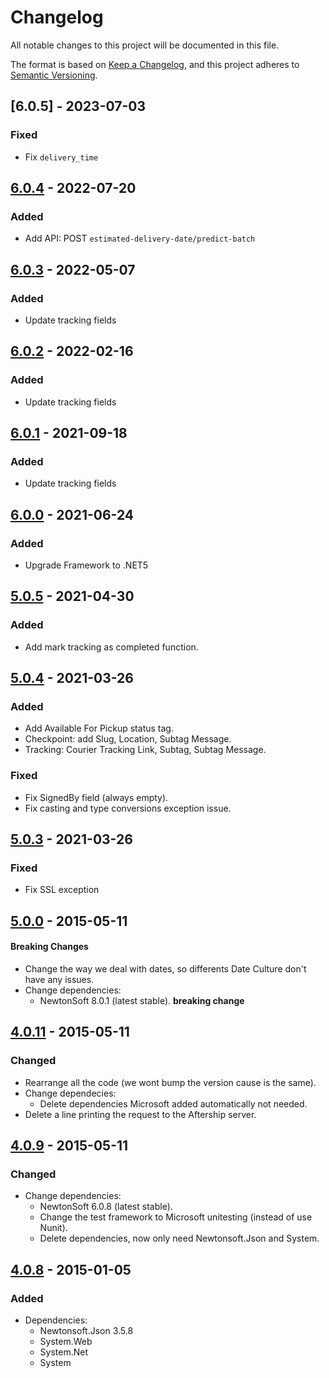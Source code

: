 # Changelog
All notable changes to this project will be documented in this file.

The format is based on [Keep a Changelog](https://keepachangelog.com/en/1.0.0/),
and this project adheres to [Semantic Versioning](https://semver.org/spec/v2.0.0.html).

## [6.0.5] - 2023-07-03
### Fixed
- Fix `delivery_time`
  
## [6.0.4] - 2022-07-20
### Added
- Add API: POST `estimated-delivery-date/predict-batch`

## [6.0.3] - 2022-05-07
### Added
- Update tracking fields

## [6.0.2] - 2022-02-16
### Added
- Update tracking fields

## [6.0.1] - 2021-09-18
### Added
- Update tracking fields

## [6.0.0] - 2021-06-24
### Added
- Upgrade Framework to .NET5

## [5.0.5] - 2021-04-30
### Added
- Add mark tracking as completed function.

## [5.0.4] - 2021-03-26
### Added
- Add Available For Pickup status tag.
- Checkpoint: add Slug, Location, Subtag Message.
- Tracking: Courier Tracking Link, Subtag, Subtag Message.
### Fixed
- Fix SignedBy field (always empty).
- Fix casting and type conversions exception issue.

## [5.0.3] - 2021-03-26
### Fixed
- Fix SSL exception

## [5.0.0] - 2015-05-11
#### Breaking Changes
- Change the way we deal with dates, so differents Date Culture don't have any issues.
- Change dependencies:
	- NewtonSoft 8.0.1 (latest stable). **breaking change**

## [4.0.11] - 2015-05-11
### Changed
- Rearrange all the code (we wont bump the version cause is the same). 
- Change dependecies:
	- Delete dependencies Microsoft added automatically not needed.
- Delete a line printing the request to the Aftership server.

## [4.0.9] - 2015-05-11
### Changed
- Change dependencies:
	- NewtonSoft 6.0.8 (latest stable).
	- Change the test framework to Microsoft unitesting (instead of use Nunit).
	- Delete dependencies, now only need Newtonsoft.Json and System.

## [4.0.8] - 2015-01-05
### Added
- Dependencies:
	-  Newtonsoft.Json 3.5.8
	-  System.Web
	-  System.Net
	-  System

[6.0.4]: https://github.com/AfterShip/aftership-sdk-net/compare/6.0.3...6.0.4
[6.0.3]: https://github.com/AfterShip/aftership-sdk-net/compare/6.0.2...6.0.3
[6.0.2]: https://github.com/AfterShip/aftership-sdk-net/compare/6.0.1...6.0.2
[6.0.1]: https://github.com/AfterShip/aftership-sdk-net/compare/6.0.0...6.0.1
[6.0.0]: https://github.com/AfterShip/aftership-sdk-net/compare/5.0.5...6.0.0
[5.0.5]: https://github.com/AfterShip/aftership-sdk-net/compare/5.0.4...5.0.5
[5.0.4]: https://github.com/AfterShip/aftership-sdk-net/compare/5.0.3...5.0.4
[5.0.3]: https://github.com/AfterShip/aftership-sdk-net/compare/5.0.0...5.0.3
[5.0.0]: https://github.com/AfterShip/aftership-sdk-net/compare/4.0.11...5.0.0
[4.0.11]: https://github.com/AfterShip/aftership-sdk-net/compare/4.0.9...4.0.11
[4.0.9]: https://github.com/AfterShip/aftership-sdk-net/compare/4.0.8...4.0.9
[4.0.8]: https://github.com/AfterShip/aftership-sdk-net/releases/tag/4.0.8
